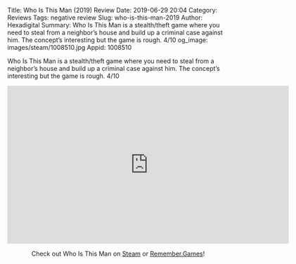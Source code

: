 Title: Who Is This Man (2019) Review
Date: 2019-06-29 20:04
Category: Reviews
Tags: negative review
Slug: who-is-this-man-2019
Author: Hexadigital
Summary: Who Is This Man is a stealth/theft game where you need to steal from a neighbor’s house and build up a criminal case against him. The concept’s interesting but the game is rough. 4/10
og_image: images/steam/1008510.jpg
Appid: 1008510

Who Is This Man is a stealth/theft game where you need to steal from a neighbor’s house and build up a criminal case against him. The concept’s interesting but the game is rough. 4/10

<center><iframe src="https://www.youtube.com/embed/hD7Qa52Uaic?feature=oembed" allow="accelerometer; autoplay; encrypted-media; gyroscope; picture-in-picture" width="640" height="360" frameborder="0"></iframe>

Check out Who Is This Man on [Steam](https://store.steampowered.com/app/1008510/?curator_clanid=34633900) or [Remember.Games](https://remember.games/game/2721/)!</center>
